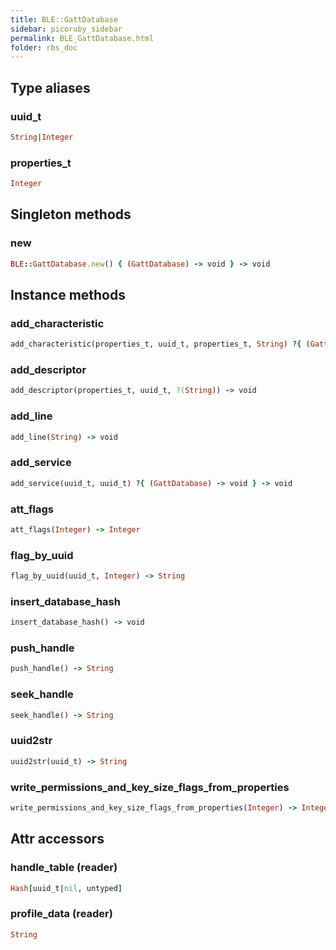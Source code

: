 ```yaml
---
title: BLE::GattDatabase
sidebar: picoruby_sidebar
permalink: BLE_GattDatabase.html
folder: rbs_doc
---
```

## Type aliases
### uuid_t
```ruby
String|Integer
```
### properties_t
```ruby
Integer
```
## Singleton methods
### new

```ruby
BLE::GattDatabase.new() { (GattDatabase) -> void } -> void
```
## Instance methods
### add_characteristic

```ruby
add_characteristic(properties_t, uuid_t, properties_t, String) ?{ (GattDatabase) -> void } -> void
```
### add_descriptor

```ruby
add_descriptor(properties_t, uuid_t, ?(String)) -> void
```
### add_line

```ruby
add_line(String) -> void
```
### add_service

```ruby
add_service(uuid_t, uuid_t) ?{ (GattDatabase) -> void } -> void
```
### att_flags

```ruby
att_flags(Integer) -> Integer
```
### flag_by_uuid

```ruby
flag_by_uuid(uuid_t, Integer) -> String
```
### insert_database_hash

```ruby
insert_database_hash() -> void
```
### push_handle

```ruby
push_handle() -> String
```
### seek_handle

```ruby
seek_handle() -> String
```
### uuid2str

```ruby
uuid2str(uuid_t) -> String
```
### write_permissions_and_key_size_flags_from_properties

```ruby
write_permissions_and_key_size_flags_from_properties(Integer) -> Integer
```
## Attr accessors
### handle_table (reader)
```ruby
Hash[uuid_t|nil, untyped]
```
### profile_data (reader)
```ruby
String
```
